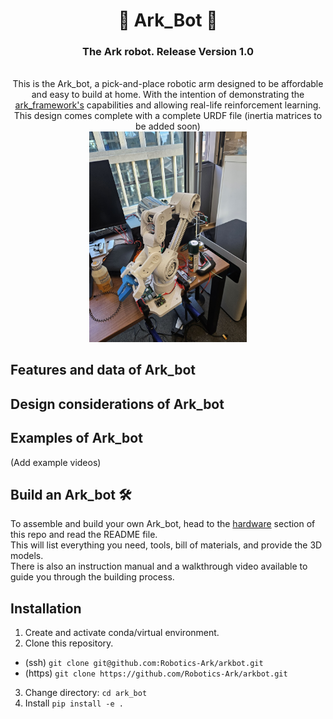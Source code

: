 
<h1 align="center">
🥳 Ark_Bot 🥳
</h1>
<h3 align="center">The Ark robot. Release Version 1.0 </h3>



<div align = "center">
  
  <br>
  This is the Ark_bot, a pick-and-place robotic arm designed to be affordable and easy to build at home. With the intention of demonstrating the <a href="https://github.com/Robotics-Ark/ark_framework">ark_framework's</a> capabilities and allowing real-life reinforcement learning. <br>
  This design comes complete with a complete URDF file (inertia matrices to be added soon)

  
</div>
<div align = "center">
<img src="assets/tempcoverimg.jpg" alt="Cover Image" title="Cover Image" width="50%">
</div>

## Features and data of Ark_bot

## Design considerations of Ark_bot

## Examples of Ark_bot

(Add example videos)

## Build an Ark_bot 🛠️

To assemble and build your own Ark_bot, head to the <a href= "#">hardware</a> section of this repo and read the README file. <br>
This will list everything you need, tools, bill of materials, and provide the 3D models. <br>
There is also an instruction manual and a walkthrough video available to guide you through the building process.


## Installation

1. Create and activate conda/virtual environment.
2. Clone this repository.

- (ssh) `git clone git@github.com:Robotics-Ark/arkbot.git`
- (https) `git clone https://github.com/Robotics-Ark/arkbot.git`

3. Change directory: `cd ark_bot`
4. Install `pip install -e .`
